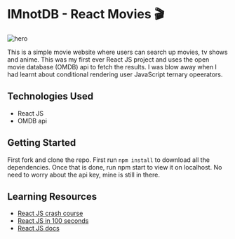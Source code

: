 # IMnotDB - React Movies 🎬

![hero](https://github.com/anav5704/Movie-React/blob/main/docs/imnotdb.png)

This is a simple movie website where users can search up movies, tv shows and anime. This was my first ever React JS project and uses the open movie database  (OMDB) api to fetch the results. I was blow away when I had learnt about conditional rendering user JavaScript ternary opeerators.

## Technologies Used

- React JS
- OMDB api

## Getting Started

First fork and clone the repo. First run ```npm install``` to download all the dependencies. Once that is done, run npm start to view it on localhost. No need to worry about the api key, mine is still in there.

## Learning Resources

- [React JS crash course](https://www.youtube.com/watch?v=b9eMGE7QtTk)
- [React JS in 100 seconds](https://www.youtube.com/watch?v=HyWYpM_S-2c)
- [React JS docs](https://react.dev/)
    
